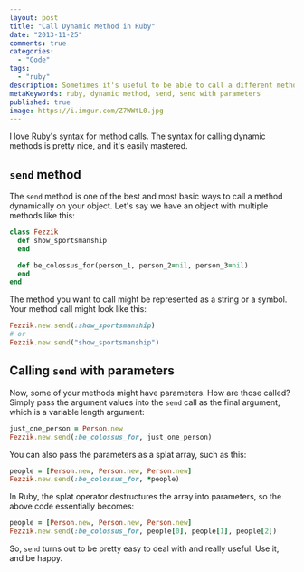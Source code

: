 ```yaml
---
layout: post
title: "Call Dynamic Method in Ruby"
date: "2013-11-25"
comments: true
categories:
  - "Code"
tags:
  - "ruby"
description: Sometimes it's useful to be able to call a different method in your code at runtime depending on a parameter.  Ruby easily does the job.
metaKeywords: ruby, dynamic method, send, send with parameters
published: true
image: https://i.imgur.com/Z7WWtL0.jpg
---
```


I love Ruby's syntax for method calls.  The syntax for calling dynamic methods is pretty nice, and it's easily mastered.

<!--more-->

## `send` method

The `send` method is one of the best and most basic ways to call a method dynamically on your object.  Let's say we have an object with multiple methods like this:

```ruby
class Fezzik
  def show_sportsmanship
  end

  def be_colossus_for(person_1, person_2=nil, person_3=nil)
  end
end
```

The method you want to call might be represented as a string or a symbol.  Your method call might look like this:

```ruby
Fezzik.new.send(:show_sportsmanship)
# or
Fezzik.new.send("show_sportsmanship")
```

## Calling `send` with parameters

Now, some of your methods might have parameters.  How are those called?  Simply pass the argument values into the `send` call as the final argument, which is a variable length argument:

```ruby
just_one_person = Person.new
Fezzik.new.send(:be_colossus_for, just_one_person)
```

You can also pass the parameters as a splat array, such as this:

```ruby
people = [Person.new, Person.new, Person.new]
Fezzik.new.send(:be_colossus_for, *people)
```

In Ruby, the splat operator destructures the array into parameters, so the above code essentially becomes:

```ruby
people = [Person.new, Person.new, Person.new]
Fezzik.new.send(:be_colossus_for, people[0], people[1], people[2])
```

So, `send` turns out to be pretty easy to deal with and really useful.  Use it, and be happy.


